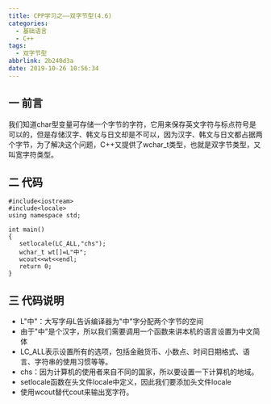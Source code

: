 ```yaml
---
title: CPP学习之——双字节型(4.6)
categories:
  - 基础语言
  - C++
tags:
  - 双字节型
abbrlink: 2b240d3a
date: 2019-10-26 10:56:34
---
```

## 一 前言

我们知道char型变量可存储一个字节的字符，它用来保存英文字符与标点符号是可以的，但是存储汉字、韩文与日文却是不可以，因为汉字、韩文与日文都占据两个字节，为了解决这个问题，C++又提供了wchar_t类型，也就是双字节类型，又叫宽字符类型。


<!--more-->
## 二 代码

```
#include<iostream>
#include<locale>
using namespace std;

int main()
{
   setlocale(LC_ALL,"chs");
   wchar_t wt[]=L"中";
   wcout<<wt<<endl;
   return 0;
}

```


## 三 代码说明

* L"中"：大写字母L告诉编译器为"中"字分配两个字节的空间
* 由于"中"是个汉字，所以我们需要调用一个函数来讲本机的语言设置为中文简体
* LC_ALL表示设置所有的选项，包括金融货币、小数点、时间日期格式、语言、字符串的使用习惯等等。
* chs：因为计算机的使用者来自不同的国家，所以要设置一下计算机的地域。
* setlocale函数在头文件locale中定义，因此我们要添加头文件locale
* 使用wcout替代cout来输出宽字符。
